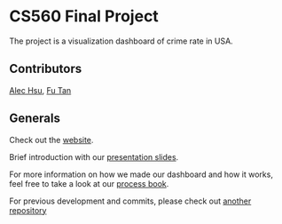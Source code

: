 # CS560 Final Project
The project is a visualization dashboard of crime rate in USA.

## Contributors
[Alec Hsu](https://github.com/hsu022210), [Fu Tan](https://github.com/ftan3)

## Generals
Check out the [website](https://hsu022210.github.io/DataVizFinalProject/).

Brief introduction with our [presentation slides](https://github.com/hsu022210/DataVizFinalProject/blob/master/Presentation%20Slides.pdf).

For more information on how we made our dashboard and how it works, feel free to take a look at our [process book](https://github.com/hsu022210/DataVizFinalProject/blob/master/Process%20Book.pdf).

For previous development and commits, please check out [another repository](https://github.com/hsu022210/hsu022210.github.io)
